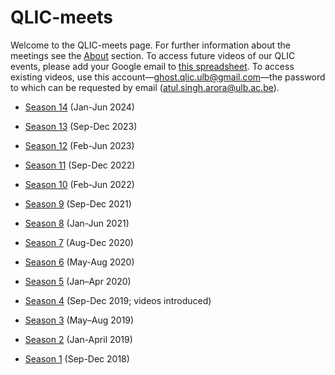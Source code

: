 # QLIC-meets
Welcome to the QLIC-meets page. For further information about the meetings see the [About](#About) section. To access future videos of our QLIC events, please add your Google email to [this spreadsheet](https://docs.google.com/spreadsheets/d/1_8xdH3ih4KBwd91U2FQ1GKMV2C-C8y-pgjTPMlqSnSI/edit?usp=sharing). To access existing videos, use this account—ghost.qlic.ulb@gmail.com—the password to which can be requested by email (atul.singh.arora@ulb.ac.be).
* [Season 14](https://qlic-meets.github.io/s14) (Jan-Jun 2024)

* [Season 13](https://qlic-meets.github.io/s13) (Sep-Dec 2023)

* [Season 12](https://qlic-meets.github.io/s12) (Feb-Jun 2023)

* [Season 11](https://qlic-meets.github.io/s11) (Sep-Dec 2022)

* [Season 10](https://qlic-meets.github.io/s10) (Feb-Jun 2022)

* [Season 9](https://qlic-meets.github.io/s9) (Sep-Dec 2021)

* [Season 8](https://qlic-meets.github.io/s8) (Jan-Jun 2021)

* [Season 7](https://qlic-meets.github.io/s7) (Aug-Dec 2020)

* [Season 6](https://qlic-meets.github.io/s6) (May-Aug 2020)

* [Season 5](https://qlic-meets.github.io/s5) (Jan–Apr 2020)

* [Season 4](https://qlic-meets.github.io/s4) (Sep-Dec 2019; videos introduced)

* [Season 3](https://qlic-meets.github.io/s3) (May–Aug 2019)

* [Season 2](https://qlic-meets.github.io/s2) (Jan-April 2019)

* [Season 1](https://qlic-meets.github.io/s1) (Sep-Dec 2018)







